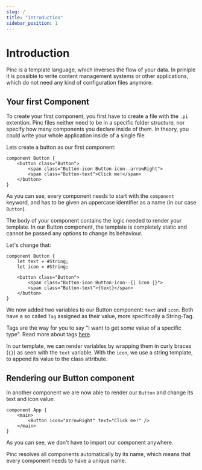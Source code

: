 ```yaml
---
slug: /
title: "Introduction"
sidebar_position: 1
---
```


# Introduction

Pinc is a template language, which inverses the flow of your data.
In priniple it is possible to write content management systems or other applications, which do not need any kind of configuration files anymore.

## Your first Component

To create your first component, you first have to create a file with the `.pi` extention.
Pinc files neither need to be in a specific folder structure, nor specify how many components you declare inside of them. In theory, you could write your whole application inside of a single file.

Lets create a button as our first component:

```
component Button {
    <button class="Button">
        <span class="Button-icon Button-icon--arrowRight">
        <span class="Button-text">Click me!</span>
    </button>
}
```

As you can see, every component needs to start with the `component` keyword, and has to be given an uppercase identifier as a name (in our case `Button`).

The body of your component contains the logic needed to render your template. In our Button component, the template is completely static and cannot be passed any options to change its behaviour.

Let's change that:

```
component Button {
    let text = #String;
    let icon = #String;

    <button class="Button">
        <span class="Button-icon Button-icon--{| icon |}">
        <span class="Button-text">{text}</span>
    </button>
}
```

We now added two variables to our Button component: `text` and `icon`.
Both have a so called `Tag` assigned as their value, more specifically a String-Tag.

Tags are the way for you to say "I want to get some value of a specific type". Read more about tags [here](#tags).

In our template, we can render variables by wrapping them in curly braces (`{}`) as seen with the `text` variable.
With the `icon`, we use a string template, to append its value to the class attribute.

## Rendering our Button component

In another component we are now able to render our `Button` and change its text and icon value:

```
component App {
    <main>
        <Button icon="arrowRight" text="Click me!" />
    </main>
}
```

As you can see, we don't have to import our component anywhere. 

Pinc resolves all components automatically by its name, which means that every component needs to have a unique name.
